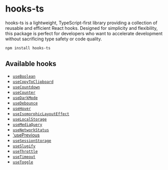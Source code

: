 # hooks-ts

hooks-ts is a lightweight, TypeScript-first library providing a collection of reusable and efficient React hooks. Designed for simplicity and flexibility, this package is perfect for developers who want to accelerate development without sacrificing type safety or code quality.

```bash
npm install hooks-ts
```

## Available hooks

- [`useBoolean`](https://hooks-ts.com/docs/useBoolean)
- [`useCopyToClipboard`](https://hooks-ts.com/docs/useCopyToClipboard)
- [`useCountdown`](https://hooks-ts.com/docs/useCountdown)
- [`useCounter`](https://hooks-ts.com/docs/useCounter)
- [`useDarkMode`](https://hooks-ts.com/docs/useDebounce)
- [`useDebounce`](https://hooks-ts.com/docs/useDebounce)
- [`useHover`](https://hooks-ts.com/docs/useHover)
- [`useIsomorphicLayoutEffect`](https://hooks-ts.com/docs/useIsomorphicLayoutEffect)
- [`useLocalStorage`](https://hooks-ts.com/docs/useLocalStorage)
- [`useMediaQuery`](https://hooks-ts.com/docs/useMediaQuery)
- [`useNetworkStatus`](https://hooks-ts.com/docs/useNetworkStatus)
- ['usePrevious](https://hooks-ts.com/docs/usePrevious)
- [`useSessionStorage`](https://hooks-ts.com/docs/useSessionStorage)
- [`useSlugify`](https://hooks-ts.com/docs/useSlugify)
- [`useThrottle`](https://hooks-ts.com/docs/useThrottle)
- [`useTimeout`](https://hooks-ts.com/docs/useTimeout)
- [`useToggle`](https://hooks-ts.com/docs/useToggle)
